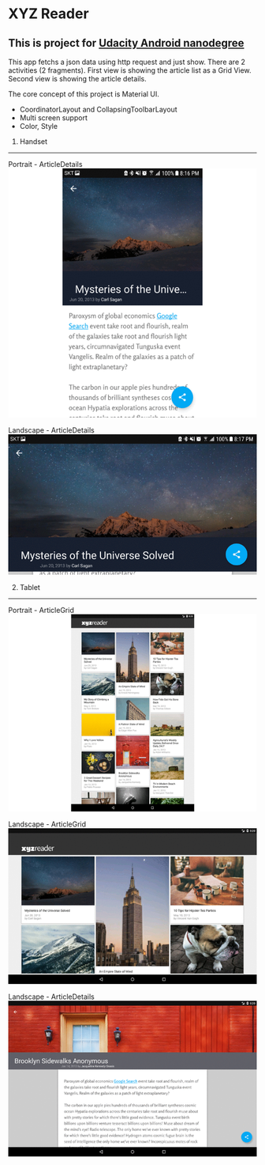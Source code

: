 # XYZ Reader

This is project for [Udacity Android nanodegree](https://www.udacity.com/course/android-developer-nanodegree-by-google--nd801)
----

This app fetchs a json data using http request and just show.
There are 2 activities (2 fragments).
First view is showing the article list as a Grid View.
Second view is showing the article details.

The core concept of this project is Material UI.
 - CoordinatorLayout and CollapsingToolbarLayout
 - Multi screen support
 - Color, Style

1. Handset
----
Portrait - ArticleDetails<br/>
![Handset Portrait - ArticleDetails](https://github.com/yoonhok524/Make-Your-App-Material_UdacityProject/blob/master/screenshots/hdp.gif?raw=true)

Landscape - ArticleDetails<br/>
![Handset Landscape - ArticleDetails](https://github.com/yoonhok524/Make-Your-App-Material_UdacityProject/blob/master/screenshots/hdl.gif?raw=true)

2. Tablet
----
Portrait - ArticleGrid<br/>
![Tablet Portrait - ArticleGrid](https://github.com/yoonhok524/Make-Your-App-Material_UdacityProject/blob/master/screenshots/tp.gif?raw=true)

Landscape - ArticleGrid<br/>
![Tablet Landscape - ArticleGrid](https://github.com/yoonhok524/Make-Your-App-Material_UdacityProject/blob/master/screenshots/tl.gif?raw=true)

Landscape - ArticleDetails<br/>
![Tablet Landscape - ArticleDetails](https://github.com/yoonhok524/Make-Your-App-Material_UdacityProject/blob/master/screenshots/tdl.gif?raw=true)
